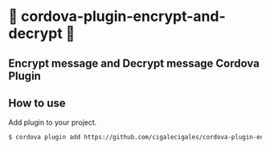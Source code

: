 # :full_moon_with_face: cordova-plugin-encrypt-and-decrypt :new_moon_with_face:

## Encrypt message and Decrypt message Cordova Plugin

## How to use
Add plugin to your project.

```bash
$ cordova plugin add https://github.com/cigalecigales/cordova-plugin-encrypt-and-decrypt.git
```
